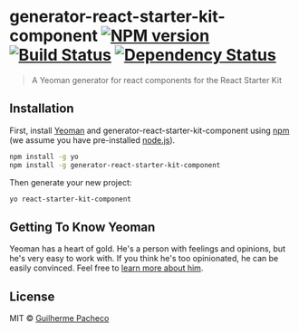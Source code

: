 # generator-react-starter-kit-component [![NPM version][npm-image]][npm-url] [![Build Status][travis-image]][travis-url] [![Dependency Status][daviddm-image]][daviddm-url]
> A Yeoman generator for react components for the React Starter Kit

## Installation

First, install [Yeoman](http://yeoman.io) and generator-react-starter-kit-component using [npm](https://www.npmjs.com/) (we assume you have pre-installed [node.js](https://nodejs.org/)).

```bash
npm install -g yo
npm install -g generator-react-starter-kit-component
```

Then generate your new project:

```bash
yo react-starter-kit-component
```

## Getting To Know Yeoman

Yeoman has a heart of gold. He&#39;s a person with feelings and opinions, but he&#39;s very easy to work with. If you think he&#39;s too opinionated, he can be easily convinced. Feel free to [learn more about him](http://yeoman.io/).

## License

MIT © [Guilherme Pacheco](https://github.com/gfpacheco)


[npm-image]: https://badge.fury.io/js/generator-react-starter-kit-component.svg
[npm-url]: https://npmjs.org/package/generator-react-starter-kit-component
[travis-image]: https://travis-ci.org/gfpacheco/generator-react-starter-kit-component.svg?branch=master
[travis-url]: https://travis-ci.org/gfpacheco/generator-react-starter-kit-component
[daviddm-image]: https://david-dm.org/gfpacheco/generator-react-starter-kit-component.svg?theme=shields.io
[daviddm-url]: https://david-dm.org/gfpacheco/generator-react-starter-kit-component
